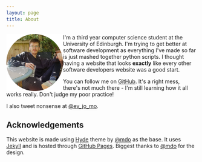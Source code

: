 ```yaml
---
layout: page
title: About
---
```

<img class="small-img" src="/assets/profilepicture.png" alt="placeholder" title="Small example image" Align="left" width="150">


I'm a third year computer science student at the University of Edinburgh. I'm trying to get better at software development as everything I've made so far is just mashed together python scripts. I thought having a website that looks **exactly** like every other software developers website was a good start.

You can follow me on [GitHub](https://github.com/Evan-Moss). It's a right mess, there's not much there - I'm still learning how it all works really. Don't judge my poor practice!

I also tweet nonsense at [@ev\_jo\_mo](https://twitter.com/ev_jo_mo).

## Acknowledgements

This website is made using [Hyde](http://hyde.getpoole.com/) theme by [@mdo](https://twitter.com/mdo) as the base. It uses [Jekyll](https://jekyllrb.com/) and is hosted through [GitHub Pages](https://pages.github.com). Biggest thanks to [@mdo](https://twitter.com/mdo) for the design.
